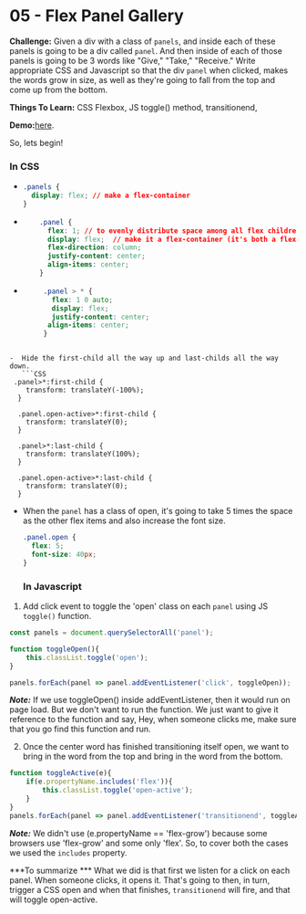 # 05 - Flex Panel Gallery

**Challenge:** Given a div with a class of `panels`, and inside each of these panels is going to be a div called `panel`. And then inside of each of those panels is going to be 3 words like "Give," "Take," "Receive." 
Write appropriate CSS and Javascript so that the div `panel` when clicked, makes the words grow in size, as well as they're going to fall from the top and come up from the bottom.

**Things To Learn:** CSS Flexbox, JS toggle() method, transitionend,

**Demo:**[here](https://tjgillweb.github.io/JavaScript30/05%20-%20Flex%20Panel%20Gallery/).

So, lets begin!

### In CSS

- ```CSS
  .panels {
    display: flex; // make a flex-container
  }
  ```
  
- ```CSS
      .panel {
        flex: 1; // to evenly distribute space among all flex children
        display: flex;  // make it a flex-container (it's both a flex-item and a flex-container)
        flex-direction: column;
        justify-content: center;
        align-items: center;
      }
  ```
  
-  ```CSS
        .panel > * {
          flex: 1 0 auto; 
          display: flex;  
          justify-content: center;
         align-items: center;
        }
  ```
  
 -  Hide the first-child all the way up and last-childs all the way down.
     ```CSS
   .panel>*:first-child {
      transform: translateY(-100%);
    }

    .panel.open-active>*:first-child {
      transform: translateY(0);
    }

    .panel>*:last-child {
      transform: translateY(100%);
    }

    .panel.open-active>*:last-child {
      transform: translateY(0);
    }
 ```
 
- When the `panel` has a class of open, it's going to take 5 times the space as the other flex items and also increase the font size.
  ```CSS
  .panel.open {
    flex: 5;
    font-size: 40px;
  }
  ```
  
  ### In Javascript
  
1. Add click event to toggle the 'open' class on each `panel` using JS `toggle()` function.
```Javascript
const panels = document.querySelectorAll('panel');

function toggleOpen(){
    this.classList.toggle('open');
}

panels.forEach(panel => panel.addEventListener('click', toggleOpen));
```
***Note:*** If we use toggleOpen() inside addEventListener, then it would run on page load. But we don't want to run the function. We just want to give it reference to the function and say, Hey, when someone clicks me, make sure that you go find this function and run.

2. Once the center word has finished transitioning itself open, we want to bring in the word from the top and bring in the word from the bottom.

```Javascript
function toggleActive(e){
    if(e.propertyName.includes('flex')){
        this.classList.toggle('open-active');
    }
}
panels.forEach(panel => panel.addEventListener('transitionend', toggleActive));
```
***Note:*** We didn't use (e.propertyName == 'flex-grow') because some browsers use 'flex-grow' and some only 'flex'. So, to cover both the cases we used the  `includes` property.

***To summarize *** What we did is that first we listen for a click on each panel. When someone clicks, it opens it. That's going to then, in turn, trigger a CSS open and when that finishes, `transitionend` will fire, and that will toggle open-active.
